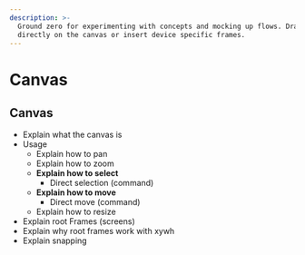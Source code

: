 ```yaml
---
description: >-
  Ground zero for experimenting with concepts and mocking up flows. Draw
  directly on the canvas or insert device specific frames.
---
```


# Canvas

## Canvas

* Explain what the canvas is
* Usage
  * Explain how to pan
  * Explain how to zoom
  * **Explain how to select**
    * Direct selection \(command\)
  * **Explain how to move**
    * Direct move \(command\)
  * Explain how to resize
* Explain root Frames \(screens\)
* Explain why root frames work with xywh
* Explain snapping



